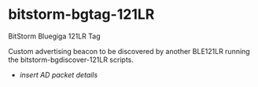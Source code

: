 bitstorm-bgtag-121LR
====================

BitStorm Bluegiga 121LR Tag

Custom advertising beacon to be discovered by another BLE121LR running the bitstorm-bgdiscover-121LR scripts.

+ *insert AD packet details*

